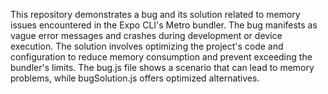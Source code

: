 This repository demonstrates a bug and its solution related to memory issues encountered in the Expo CLI's Metro bundler. The bug manifests as vague error messages and crashes during development or device execution. The solution involves optimizing the project's code and configuration to reduce memory consumption and prevent exceeding the bundler's limits. The bug.js file shows a scenario that can lead to memory problems, while bugSolution.js offers optimized alternatives.